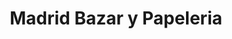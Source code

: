 ---
title: "Madrid Bazar y Papeleria"
url: /quito/madrid-bazar-y-papeleria/
shop: material de oficina
---